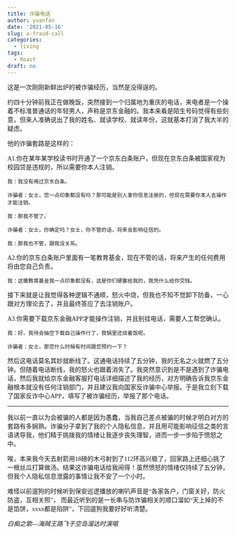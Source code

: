 ```yaml
---
title: 诈骗电话
author: yuanfan
date: '2021-05-16'
slug: a-fraud-call
categories:
  - living
tags:
  - Roast
draft: no
---
```


<font face="微软雅黑">这是一次刚刚新鲜出炉的被诈骗经历，当然是没得逞的。

<!--more-->

约四十分钟前我正在做晚饭，突然接到一个归属地为重庆的电话，来电者是一个操着不标准普通话的年轻男人，声称是京东金融的。我本来看是陌生号码觉得有些刻意，但来人准确说出了我的姓名、就读学校、就读年份，这就基本打消了我大半的疑虑。

他的诈骗套路是这样的：

A1.你在某年某学校读书时开通了一个京东白条账户，但现在京东白条被国家视为校园贷是违规的，所以需要你本人注销。

    我：我没有用过京东白条。
    
    诈骗者：女士，您一点印象都没有吗？那可能是别人拿你信息注册的，但现在需要你本人去操作才能注销。
    
    我：那我不管了。
    
    诈骗者：女士，你确定吗？女士，你不管的话，将来会影响征信的。
    
    我：那我也不管，跟我没关系。
    
A2.你的京东白条账户里面有一笔教育基金，现在不管的话，将来产生的任何费用将由您自己负责。

    我：这撒教育基金我一点印象都没有，这是你们硬塞给我的，我凭什么给你交钱。
    
接下来就是让我觉得各种逻辑不通顺，怒火中烧，但我也不知不觉卸下防备，一心跟对方理论去了，并且最终答应了去注销账户。

A3.你需要下载京东金融APP才能操作注销，并且别挂电话，需要人工帮您确认。

    我：好，我待会抽空下载自己操作行了，我锅里还烧着饭呢。
    
    诈骗者：女士，那您什么时候有时间跟您预约一下？
    
然后这电话莫名其妙就断线了。这通电话持续了五分钟，我的无名之火就燃了五分钟。但随着电话断线，我的怒火也跟着消失了。我突然意识到是不是遇到了诈骗电话，然后我就给京东金融客服打电话详细描述了我的经历，对方明确告诉我京东金融根本就没有任何注销部门，并且建议我向国家反诈骗中心举报。于是我立刻下载了国家反诈中心APP，填写了被诈骗经历，举报了那个电话。

---

我以前一直以为会被骗的人都是因为愚蠢，当我自己差点被骗的时候才明白对方的套路有多娴熟。诈骗分子拿到了我的个人隐私信息，并且用可能影响征信之类的言语诱导我，他们精于挑拨我的情绪让我逐步丧失理智，进而一步一步陷于愤怒之中。

唉，本来我今天去射箭用18磅的木弓射到了112环高兴极了，回家路上还细心挑了一根丝瓜打算做汤。结果这诈骗电话给我闹得！虽然愤怒的情绪仅持续了五分钟，但我个人隐私信息泄露的事情让我不安了一个小时。

难怪以前遛狗的时候听到保安巡逻播放的喇叭声音是“各家各户，门窗关好，防火防盗，互相关照”， 而最近听到的是一长串与防诈骗相关的顺口溜如“天上掉的不是馅饼，xxxx都是陷阱”，下回遛狗我要好好听清楚。
    
*白痴之歌---海贼王路飞于空岛溜达时演唱*
